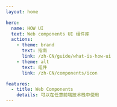 ```yaml
---
layout: home

hero:
  name: HOW UI
  text: Web components UI 组件库
  actions:
    - theme: brand
      text: 指南
      link: /zh-CN/guide/what-is-how-ui
    - theme: alt
      text: 组件
      link: /zh-CN/components/icon

features:
  - title: Web Components
    details: 可以在任意前端技术栈中使用
---
```

